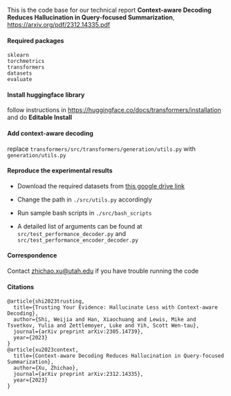 This is the code base for our technical report <b>Context-aware Decoding Reduces Hallucination in Query-focused Summarization</b>, https://arxiv.org/pdf/2312.14335.pdf

#### Required packages
```
sklearn
torchmetrics
transformers
datasets
evaluate
```

#### Install huggingface library
follow instructions in https://huggingface.co/docs/transformers/installation and do <b>Editable Install</b>

#### Add context-aware decoding
replace `transformers/src/transformers/generation/utils.py` with `generation/utils.py`

#### Reproduce the experimental results
- Download the required datasets from [this google drive link](https://drive.google.com/drive/folders/1pFCmEBX8cUM3OsG-qDb6H1O8Uy3Dahr_?usp=sharing)

- Change the path in `./src/utils.py` accordingly

- Run sample bash scripts in `./src/bash_scripts`

- A detailed list of arguments can be found at `src/test_performance_decoder.py` and `src/test_performance_encoder_decoder.py`


#### Correspondence
Contact zhichao.xu@utah.edu if you have trouble running the code

#### Citations
```
@article{shi2023trusting,
  title={Trusting Your Evidence: Hallucinate Less with Context-aware Decoding},
  author={Shi, Weijia and Han, Xiaochuang and Lewis, Mike and Tsvetkov, Yulia and Zettlemoyer, Luke and Yih, Scott Wen-tau},
  journal={arXiv preprint arXiv:2305.14739},
  year={2023}
}
@article{xu2023context,
  title={Context-aware Decoding Reduces Hallucination in Query-focused Summarization},
  author={Xu, Zhichao},
  journal={arXiv preprint arXiv:2312.14335},
  year={2023}
}
```
